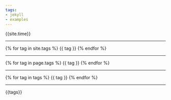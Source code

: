 ```yaml
---
tags:
- jekyll
- examples
---
```


{{site.time}}

----

{% for tag in site.tags %}
{{ tag }}
{% endfor %}

----

{% for tag in page.tags %}
{{ tag }}
{% endfor %}

----

{% for tag in tags %}
{{ tag }}
{% endfor %}

----

{{tags}}

